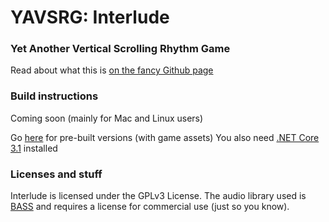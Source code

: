 # **YAVSRG: Interlude**
### Yet Another Vertical Scrolling Rhythm Game

Read about what this is [on the fancy Github page](https://yavsrg.github.io/Interlude)

### Build instructions

Coming soon (mainly for Mac and Linux users)

Go [here](https://github.com/YAVSRG/Interlude/releases) for pre-built versions (with game assets)
You also need [.NET Core 3.1](https://dotnet.microsoft.com/download/dotnet/3.1/runtime) installed

### Licenses and stuff

Interlude is licensed under the GPLv3 License.
The audio library used is [BASS](http://www.un4seen.com/bass.html) and requires a license for commercial use (just so you know).

